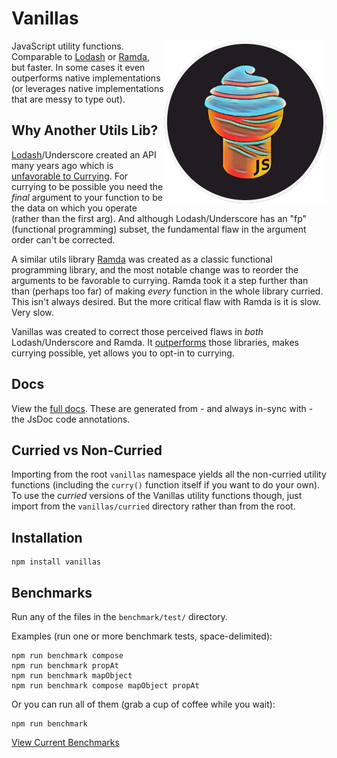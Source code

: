 # Vanillas

<img
  src="https://raw.githubusercontent.com/arizonatribe/vanillas/master/media/logo_sunset_rounded.png"
  alt="Vanillas JS"
  align="right"
/>

JavaScript utility functions. Comparable to [Lodash](https://lodash.com) or [Ramda](https://ramdajs.com), but faster. In some cases it even outperforms native implementations (or leverages native implementations that are messy to type out).

## Why Another Utils Lib?

[Lodash](https://lodash.com)/Underscore created an API many years ago which is [unfavorable to Currying](https://www.youtube.com/watch?v=m3svKOdZijA). For currying to be possible you need the _final_ argument to your function to be the data on which you operate (rather than the first arg). And although Lodash/Underscore has an "fp" (functional programming) subset, the fundamental flaw in the argument order can't be corrected.

A similar utils library [Ramda](https://ramdajs.com) was created as a classic functional programming library, and the most notable change was to reorder the arguments to be favorable to currying. Ramda took it a step further than than (perhaps too far) of making _every_ function in the whole library curried. This isn't always desired. But the more critical flaw with Ramda is it is slow. Very slow.

Vanillas was created to correct those perceived flaws in _both_ Lodash/Underscore and Ramda. It [outperforms](https://github.com/arizonatribe/vanillas/blob/master/BENCHMARKS.md) those libraries, makes currying possible, yet allows you to opt-in to currying.

## Docs

View the [full docs](https://arizonatribe.github.io/vanillas/). These are generated from - and always in-sync with - the JsDoc code annotations.

## Curried vs Non-Curried

Importing from the root `vanillas` namespace yields all the non-curried utility functions (including the `curry()` function itself if you want to do your own). To use the _curried_ versions of the Vanillas utility functions though, just import from the `vanillas/curried` directory rather than from the root.

## Installation

```
npm install vanillas
```

## Benchmarks

Run any of the files in the `benchmark/test/` directory.

Examples (run one or more benchmark tests, space-delimited):
```
npm run benchmark compose
npm run benchmark propAt
npm run benchmark mapObject
npm run benchmark compose mapObject propAt
```

Or you can run all of them (grab a cup of coffee while you wait):

```
npm run benchmark
```

[View Current Benchmarks](https://github.com/arizonatribe/vanillas/blob/master/BENCHMARKS.md)
